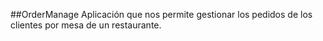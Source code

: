 ##OrderManage
Aplicación que nos permite gestionar los pedidos de los clientes por mesa de un restaurante. 